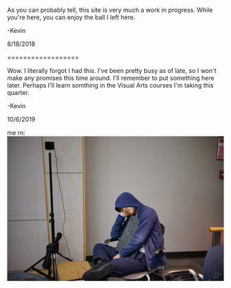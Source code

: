 As you can probably tell, this site is very much a work in progress. While you're here, you can enjoy the ball I left here.

-Kevin

8/18/2018

==================

Wow. I literally forgot I had this. I've been pretty busy as of late, so I won't make any promises this time around. I'll remember to put something here later. Perhaps I'll learn somthing in the Visual Arts courses I'm taking this quarter.

-Kevin

10/6/2019

me rn:
![me_irl](assets/me_irl.JPG)
